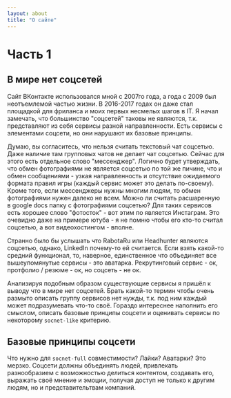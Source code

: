 ```yaml
---
layout: about
title: "О сайте"
---
```


# Часть 1

## В мире нет соцсетей

Сайт ВКонтакте использовался мной с 2007го года, а года с 2009 был неотъемлемой частью жизни. В 2016-2017 годах он даже стал площадкой для фриланса и моих первых несмелых шагов в IT. Я начал замечать, что большинство "соцсетей" таковы не являются, т.к. представляют из себя сервисы разной направленности. Есть сервисы с элементами соцсети, но они нарушают их базовые принципы.

Думаю, вы согласитесь, что нельзя считать текстовый чат соцсетью. Даже наличие там групповых чатов не делает чат соцсетью. Сейчас для этого есть отдельное слово "мессенджер". Логично будет утверждать, что обмен фотографиями не является соцсетью по той же пичине, что и обмен сообщениями - узкая направленность и отсутствие ожидаемого формата правил игры (каждый сервис может это делать по-своему). Кроме того, если мессенджеры нужны многим людям, то обмен фотографиями нужен далеко не всем. Можно ли считать расшаренную в google docs папку с фотографиями соцсетью? Для таких сервисов есть хорошее слово "фотосток" - вот этим по является Инстаграм. Это очевидно даже на примере ютуба - я не помню чтобы его кто-то считал соцсетью, а вот видеохостингом - вполне.

Странно было бы услышать что RabotaRu или Headhunter являются соцсетью, однако, LinkedIn почему-то ей считается. Если взять какой-то средний функционал, то, наверное, единственное что объединяет все вышеупомянутые сервисы - это аватарка. Рекрутинговый сервис - ок, протфолио / резюме - ок, но соцсеть - не ок.

Анализируя подобным образом существующие сервисы я пришёл к выводу что в мире нет соцсетей. Брать какой-то термин чтобы очень размыто описать группу сервисов нет нужды, т.к. под ним каждый может подразумевать что-то своё. Гораздо интереснее наполнить его смыслом, описать базовые принципы соцсети и оценивать сервисы по некоторому `socnet-like` критерию.

## Базовые принципы соцсети

Что нужно для `socnet-full` совместимости? Лайки? Аватарки? Это мерзко. Соцсети должны объединять людей, привлекать разнообразием с возможностью делиться контентом, создавать его, выражать своё мнение и эмоции, получая доступ не только к другим людям, но и представительтвам компаний.
